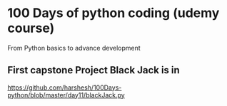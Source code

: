 # 100 Days of python coding (udemy course)
From Python basics to advance development


## First capstone Project Black Jack is in 
 https://github.com/harshesh/100Days-python/blob/master/day11/blackJack.py
 
